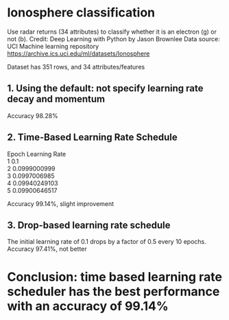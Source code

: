 # Ionosphere classification

Use radar returns (34 attributes) to classify whether it is an electron (g) or not (b).
Credit: Deep Learning with Python by Jason Brownlee
Data source: UCI Machine learning repository
https://archive.ics.uci.edu/ml/datasets/Ionosphere

Dataset has 351 rows, and 34 attributes/features
## 1. Using the default: not specify learning rate decay and momentum
Accuracy 98.28%

## 2. Time-Based Learning Rate Schedule

Epoch Learning Rate  
1   0.1  
2   0.0999000999  
3   0.0997006985  
4   0.09940249103  
5   0.09900646517  

Accuracy 99.14%, slight improvement

## 3. Drop-based learning rate schedule

The initial learning rate of 0.1 drops by a factor of 0.5 every 10 epochs.
Accuracy 97.41%, not better

# Conclusion: time based learning rate scheduler has the best performance with an accuracy of 99.14%